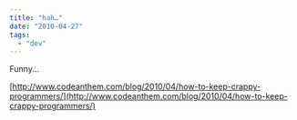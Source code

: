 ```yaml
---
title: "hah…"
date: "2010-04-27"
tags: 
  - "dev"
---
```


Funny...

[http://www.codeanthem.com/blog/2010/04/how-to-keep-crappy-programmers/](http://www.codeanthem.com/blog/2010/04/how-to-keep-crappy-programmers/)

